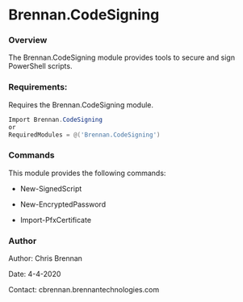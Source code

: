 # Brennan.CodeSigning #

### Overview ###
The Brennan.CodeSigning module provides tools to secure and sign PowerShell scripts.

### Requirements: ###
Requires the Brennan.CodeSigning module.

```powershell
Import Brennan.CodeSigning
or
RequiredModules = @('Brennan.CodeSigning')
```

### Commands ###

This module provides the following commands:

* New-SignedScript

* New-EncryptedPassword

* Import-PfxCertificate
    
### Author ###
Author: Chris Brennan

Date: 4-4-2020

Contact: cbrennan.brennantechnologies.com

